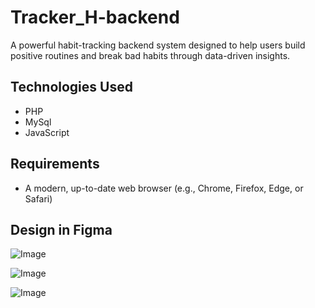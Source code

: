 # Tracker_H-backend
A powerful habit-tracking backend system designed to help users build positive routines and break bad habits through data-driven insights.

## Technologies Used
- PHP
- MySql
- JavaScript

## Requirements
- A modern, up-to-date web browser (e.g., Chrome, Firefox, Edge, or Safari)

## Design in Figma
![Image](https://github.com/user-attachments/assets/0f6c16b3-6fee-4798-a5cd-b14995a93177)

![Image](https://github.com/user-attachments/assets/6bd453be-63f7-4d09-8d14-e506bbf76c81)

![Image](https://github.com/user-attachments/assets/8df44d27-ba5d-43c0-9c82-a9a50f507029)